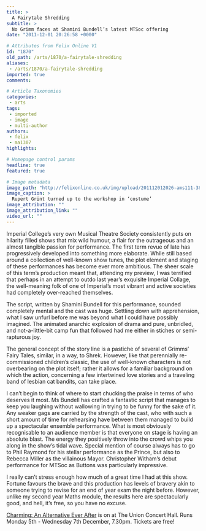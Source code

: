 ```yaml
---
title: >
  A Fairytale Shredding
subtitle: >
  No Grimm faces at Shamini Bundell’s latest MTSoc offering
date: "2011-12-01 20:26:58 +0000"

# Attributes from Felix Online V1
id: "1870"
old_path: /arts/1870/a-fairytale-shredding
aliases:
 - /arts/1870/a-fairytale-shredding
imported: true
comments:

# Article Taxonomies
categories:
 - arts
tags:
 - imported
 - image
 - multi-author
authors:
 - felix
 - ma1307
highlights:

# Homepage control params
headline: true
featured: true

# Image metadata
image_path: "http://felixonline.co.uk/img/upload/201112012026-ams111-383296_989134434870_36900750_46857382_815343506_n.jpg"
image_caption: >
  Rupert Grint turned up to the workshop in ‘costume’
image_attribution: ""
image_attribution_link: ""
video_url: ""
---
```


Imperial College’s very own Musical Theatre Society consistently puts on hilarity filled shows that mix wild humour, a flair for the outrageous and an almost tangible passion for performance. The first term revue of late has progressively developed into something more elaborate. While still based around a collection of well-known show tunes, the plot element and staging of these performances has become ever more ambitious. The sheer scale of this term’s production meant that, attending my preview, I was terrified that perhaps in an attempt to outdo last year’s exquisite Imperial Collage, the well-meaning folk of one of Imperial’s most vibrant and active societies had completely over-reached themselves.

The script, written by Shamini Bundell for this performance, sounded completely mental and the cast was huge. Settling down with apprehension, what I saw unfurl before me was beyond what I could have possibly imagined. The animated anarchic explosion of drama and pure, unbridled, and not-a-little-bit camp fun that followed had me either in stiches or semi-rapturous joy.

The general concept of the story line is a pastiche of several of Grimms’ Fairy Tales, similar, in a way, to Shrek. However, like that perennially re-commissioned children’s classic, the use of well-known characters is not overbearing on the plot itself; rather it allows for a familiar background on which the action, concerning a few intertwined love stories and a traveling band of lesbian cat bandits, can take place.

I can’t begin to think of where to start chucking the praise in terms of who deserves it most. Ms Bundell has crafted a fantastic script that manages to keep you laughing without wallowing in trying to be funny for the sake of it. Any weaker gags are carried by the strength of the cast, who with such a short amount of time for rehearsing have between them managed to build up a spectacular ensemble performance. What is most obviously recognisable to an audience member is that everyone on stage is having an absolute blast. The energy they positively throw into the crowd whips you along in the show’s tidal wave. Special mention of course always has to go to Phil Raymond for his stellar performance as the Prince, but also to Rebecca Miller as the villainous Mayor. Christopher Witham’s debut performance for MTSoc as Buttons was particularly impressive.

I really can’t stress enough how much of a great time I had at this show. Fortune favours the brave and this production has levels of bravery akin to someone trying to revise for an end of year exam the night before. However, unlike my second year Maths module, the results here are spectacularly good, and hell, it’s free, so you have no excuse.

[Charming: An Alternative Ever After](http://mtsoc.co.uk/freshers/charming/) is on at The Union Concert Hall. Runs Monday 5th - Wednesday 7th December, 7.30pm. Tickets are free!
